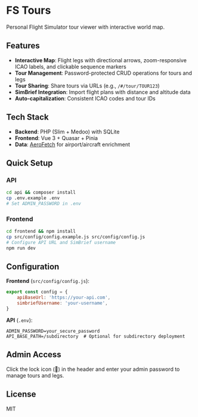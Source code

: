 # FS Tours

Personal Flight Simulator tour viewer with interactive world map.

## Features

- **Interactive Map**: Flight legs with directional arrows, zoom-responsive ICAO labels, and clickable sequence markers
- **Tour Management**: Password-protected CRUD operations for tours and legs
- **Tour Sharing**: Share tours via URLs (e.g., `/#/tour/TOUR123`)
- **SimBrief Integration**: Import flight plans with distance and altitude data
- **Auto-capitalization**: Consistent ICAO codes and tour IDs

## Tech Stack

- **Backend**: PHP (Slim + Medoo) with SQLite
- **Frontend**: Vue 3 + Quasar + Pinia
- **Data**: [AeroFetch](https://github.com/tiagohillebrandt/aerofetch) for airport/aircraft enrichment

## Quick Setup

### API

```bash
cd api && composer install
cp .env.example .env
# Set ADMIN_PASSWORD in .env
```

### Frontend

```bash
cd frontend && npm install
cp src/config/config.example.js src/config/config.js
# Configure API URL and SimBrief username
npm run dev
```

## Configuration

**Frontend** (`src/config/config.js`):

```javascript
export const config = {
	apiBaseUrl: 'https://your-api.com',
	simbriefUsername: 'your-username',
}
```

**API** (`.env`):

```env
ADMIN_PASSWORD=your_secure_password
API_BASE_PATH=/subdirectory  # Optional for subdirectory deployment
```

## Admin Access

Click the lock icon (🔐) in the header and enter your admin password to manage tours and legs.

## License

MIT
